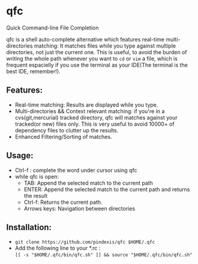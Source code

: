 # qfc
Quick Command-line File Completion

qfc is a shell auto-complete alternative which features real-time multi-directories matching: It matches files while you type against multiple directories, not just the current one.
This is useful, to avoid the burden of writing the whole path whenever you want to `cd` or `vim` a file, which is frequent espacielly if you use the terminal as your IDE(The terminal is the best IDE, remember!).

## Features:
- Real-time matching: Results are displayed while you type.
- Multi-directories && Context relevant matching: if you're in a cvs(git,mercurial) tracked directory, qfc will matches against your tracked(or new) files only. This is very useful to avoid 10000+ of dependency files to clutter up the results. 
- Enhanced Filtering/Sorting of matches.

## Usage:
- Ctrl-f : complete the word under cursor using qfc
- while qfc is open:
    - TAB: Append the selected match to the current path
    - ENTER: Append the selected match to the current path and returns the result
    - Ctrl-f: Returns the current path.
    - Arrows keys: Navigation between directories


## Installation:
- `git clone https://github.com/pindexis/qfc $HOME/.qfc`
- Add the following line to your *.rc :  
    `[[ -s "$HOME/.qfc/bin/qfc.sh" ]] && source "$HOME/.qfc/bin/qfc.sh"`
